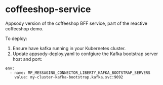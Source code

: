 # coffeeshop-service
Appsody version of the coffeeshop BFF service, part of the reactive coffeeshop demo.

To deploy:
1. Ensure have kafka running in your Kubernetes cluster.
2. Update appsody-deploy.yaml to confgiure the Kafka bootstrap server host and port:

```yanl
env:
  - name: MP_MESSAGING_CONNECTOR_LIBERTY_KAFKA_BOOTSTRAP_SERVERS
    value: my-cluster-kafka-bootstrap.kafka.svc:9092
```